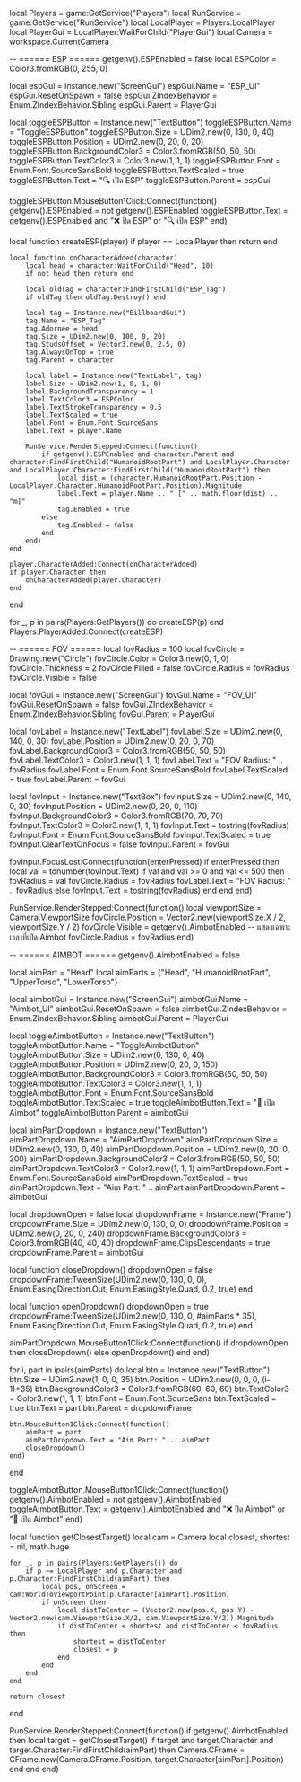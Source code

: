 local Players = game:GetService("Players")
local RunService = game:GetService("RunService")
local LocalPlayer = Players.LocalPlayer
local PlayerGui = LocalPlayer:WaitForChild("PlayerGui")
local Camera = workspace.CurrentCamera

-- ====== ESP ======
getgenv().ESPEnabled = false
local ESPColor = Color3.fromRGB(0, 255, 0)

local espGui = Instance.new("ScreenGui")
espGui.Name = "ESP_UI"
espGui.ResetOnSpawn = false
espGui.ZIndexBehavior = Enum.ZIndexBehavior.Sibling
espGui.Parent = PlayerGui

local toggleESPButton = Instance.new("TextButton")
toggleESPButton.Name = "ToggleESPButton"
toggleESPButton.Size = UDim2.new(0, 130, 0, 40)
toggleESPButton.Position = UDim2.new(0, 20, 0, 20)
toggleESPButton.BackgroundColor3 = Color3.fromRGB(50, 50, 50)
toggleESPButton.TextColor3 = Color3.new(1, 1, 1)
toggleESPButton.Font = Enum.Font.SourceSansBold
toggleESPButton.TextScaled = true
toggleESPButton.Text = "🔍 เปิด ESP"
toggleESPButton.Parent = espGui

toggleESPButton.MouseButton1Click:Connect(function()
	getgenv().ESPEnabled = not getgenv().ESPEnabled
	toggleESPButton.Text = getgenv().ESPEnabled and "❌ ปิด ESP" or "🔍 เปิด ESP"
end)

local function createESP(player)
	if player == LocalPlayer then return end

	local function onCharacterAdded(character)
		local head = character:WaitForChild("Head", 10)
		if not head then return end

		local oldTag = character:FindFirstChild("ESP_Tag")
		if oldTag then oldTag:Destroy() end

		local tag = Instance.new("BillboardGui")
		tag.Name = "ESP_Tag"
		tag.Adornee = head
		tag.Size = UDim2.new(0, 100, 0, 20)
		tag.StudsOffset = Vector3.new(0, 2.5, 0)
		tag.AlwaysOnTop = true
		tag.Parent = character

		local label = Instance.new("TextLabel", tag)
		label.Size = UDim2.new(1, 0, 1, 0)
		label.BackgroundTransparency = 1
		label.TextColor3 = ESPColor
		label.TextStrokeTransparency = 0.5
		label.TextScaled = true
		label.Font = Enum.Font.SourceSans
		label.Text = player.Name

		RunService.RenderStepped:Connect(function()
			if getgenv().ESPEnabled and character.Parent and character:FindFirstChild("HumanoidRootPart") and LocalPlayer.Character and LocalPlayer.Character:FindFirstChild("HumanoidRootPart") then
				local dist = (character.HumanoidRootPart.Position - LocalPlayer.Character.HumanoidRootPart.Position).Magnitude
				label.Text = player.Name .. " [" .. math.floor(dist) .. "m]"
				tag.Enabled = true
			else
				tag.Enabled = false
			end
		end)
	end

	player.CharacterAdded:Connect(onCharacterAdded)
	if player.Character then
		onCharacterAdded(player.Character)
	end
end

for _, p in pairs(Players:GetPlayers()) do
	createESP(p)
end
Players.PlayerAdded:Connect(createESP)

-- ====== FOV ======
local fovRadius = 100
local fovCircle = Drawing.new("Circle")
fovCircle.Color = Color3.new(0, 1, 0)
fovCircle.Thickness = 2
fovCircle.Filled = false
fovCircle.Radius = fovRadius
fovCircle.Visible = false

local fovGui = Instance.new("ScreenGui")
fovGui.Name = "FOV_UI"
fovGui.ResetOnSpawn = false
fovGui.ZIndexBehavior = Enum.ZIndexBehavior.Sibling
fovGui.Parent = PlayerGui

local fovLabel = Instance.new("TextLabel")
fovLabel.Size = UDim2.new(0, 140, 0, 30)
fovLabel.Position = UDim2.new(0, 20, 0, 70)
fovLabel.BackgroundColor3 = Color3.fromRGB(50, 50, 50)
fovLabel.TextColor3 = Color3.new(1, 1, 1)
fovLabel.Text = "FOV Radius: " .. fovRadius
fovLabel.Font = Enum.Font.SourceSansBold
fovLabel.TextScaled = true
fovLabel.Parent = fovGui

local fovInput = Instance.new("TextBox")
fovInput.Size = UDim2.new(0, 140, 0, 30)
fovInput.Position = UDim2.new(0, 20, 0, 110)
fovInput.BackgroundColor3 = Color3.fromRGB(70, 70, 70)
fovInput.TextColor3 = Color3.new(1, 1, 1)
fovInput.Text = tostring(fovRadius)
fovInput.Font = Enum.Font.SourceSansBold
fovInput.TextScaled = true
fovInput.ClearTextOnFocus = false
fovInput.Parent = fovGui

fovInput.FocusLost:Connect(function(enterPressed)
	if enterPressed then
		local val = tonumber(fovInput.Text)
		if val and val >= 0 and val <= 500 then
			fovRadius = val
			fovCircle.Radius = fovRadius
			fovLabel.Text = "FOV Radius: " .. fovRadius
		else
			fovInput.Text = tostring(fovRadius)
		end
	end
end)

RunService.RenderStepped:Connect(function()
	local viewportSize = Camera.ViewportSize
	fovCircle.Position = Vector2.new(viewportSize.X / 2, viewportSize.Y / 2)
	fovCircle.Visible = getgenv().AimbotEnabled -- แสดงเฉพาะเวลาที่เปิด Aimbot
	fovCircle.Radius = fovRadius
end)

-- ====== AIMBOT ======
getgenv().AimbotEnabled = false

local aimPart = "Head"
local aimParts = {"Head", "HumanoidRootPart", "UpperTorso", "LowerTorso"}

local aimbotGui = Instance.new("ScreenGui")
aimbotGui.Name = "Aimbot_UI"
aimbotGui.ResetOnSpawn = false
aimbotGui.ZIndexBehavior = Enum.ZIndexBehavior.Sibling
aimbotGui.Parent = PlayerGui

local toggleAimbotButton = Instance.new("TextButton")
toggleAimbotButton.Name = "ToggleAimbotButton"
toggleAimbotButton.Size = UDim2.new(0, 130, 0, 40)
toggleAimbotButton.Position = UDim2.new(0, 20, 0, 150)
toggleAimbotButton.BackgroundColor3 = Color3.fromRGB(50, 50, 50)
toggleAimbotButton.TextColor3 = Color3.new(1, 1, 1)
toggleAimbotButton.Font = Enum.Font.SourceSansBold
toggleAimbotButton.TextScaled = true
toggleAimbotButton.Text = "🎯 เปิด Aimbot"
toggleAimbotButton.Parent = aimbotGui

local aimPartDropdown = Instance.new("TextButton")
aimPartDropdown.Name = "AimPartDropdown"
aimPartDropdown.Size = UDim2.new(0, 130, 0, 40)
aimPartDropdown.Position = UDim2.new(0, 20, 0, 200)
aimPartDropdown.BackgroundColor3 = Color3.fromRGB(50, 50, 50)
aimPartDropdown.TextColor3 = Color3.new(1, 1, 1)
aimPartDropdown.Font = Enum.Font.SourceSansBold
aimPartDropdown.TextScaled = true
aimPartDropdown.Text = "Aim Part: " .. aimPart
aimPartDropdown.Parent = aimbotGui

local dropdownOpen = false
local dropdownFrame = Instance.new("Frame")
dropdownFrame.Size = UDim2.new(0, 130, 0, 0)
dropdownFrame.Position = UDim2.new(0, 20, 0, 240)
dropdownFrame.BackgroundColor3 = Color3.fromRGB(40, 40, 40)
dropdownFrame.ClipsDescendants = true
dropdownFrame.Parent = aimbotGui

local function closeDropdown()
	dropdownOpen = false
	dropdownFrame:TweenSize(UDim2.new(0, 130, 0, 0), Enum.EasingDirection.Out, Enum.EasingStyle.Quad, 0.2, true)
end

local function openDropdown()
	dropdownOpen = true
	dropdownFrame:TweenSize(UDim2.new(0, 130, 0, #aimParts * 35), Enum.EasingDirection.Out, Enum.EasingStyle.Quad, 0.2, true)
end

aimPartDropdown.MouseButton1Click:Connect(function()
	if dropdownOpen then
		closeDropdown()
	else
		openDropdown()
	end
end)

for i, part in ipairs(aimParts) do
	local btn = Instance.new("TextButton")
	btn.Size = UDim2.new(1, 0, 0, 35)
	btn.Position = UDim2.new(0, 0, 0, (i-1)*35)
	btn.BackgroundColor3 = Color3.fromRGB(60, 60, 60)
	btn.TextColor3 = Color3.new(1, 1, 1)
	btn.Font = Enum.Font.SourceSans
	btn.TextScaled = true
	btn.Text = part
	btn.Parent = dropdownFrame

	btn.MouseButton1Click:Connect(function()
		aimPart = part
		aimPartDropdown.Text = "Aim Part: " .. aimPart
		closeDropdown()
	end)
end

toggleAimbotButton.MouseButton1Click:Connect(function()
	getgenv().AimbotEnabled = not getgenv().AimbotEnabled
	toggleAimbotButton.Text = getgenv().AimbotEnabled and "❌ ปิด Aimbot" or "🎯 เปิด Aimbot"
end)

local function getClosestTarget()
	local cam = Camera
	local closest, shortest = nil, math.huge

	for _, p in pairs(Players:GetPlayers()) do
		if p ~= LocalPlayer and p.Character and p.Character:FindFirstChild(aimPart) then
			local pos, onScreen = cam:WorldToViewportPoint(p.Character[aimPart].Position)
			if onScreen then
				local distToCenter = (Vector2.new(pos.X, pos.Y) - Vector2.new(cam.ViewportSize.X/2, cam.ViewportSize.Y/2)).Magnitude
				if distToCenter < shortest and distToCenter < fovRadius then
					shortest = distToCenter
					closest = p
				end
			end
		end
	end

	return closest
end

RunService.RenderStepped:Connect(function()
	if getgenv().AimbotEnabled then
		local target = getClosestTarget()
		if target and target.Character and target.Character:FindFirstChild(aimPart) then
			Camera.CFrame = CFrame.new(Camera.CFrame.Position, target.Character[aimPart].Position)
		end
	end
end)
